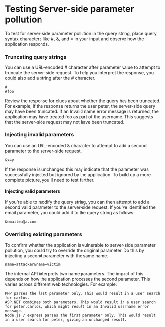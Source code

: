 # Testing Server-side parameter pollution 
To test for server-side parameter pollution in the query string, place query syntax characters like #, &, and = in your input and observe how the application responds.
### Truncating query strings
 You can use a URL-encoded # character after parameter value to attempt to truncate the server-side request. To help you interpret the response, you could also add a string after the # character. 
```
#
#foo
```
Review the response for clues about whether the query has been truncated. For example, if the response returns the user peter, the server-side query may have been truncated. If an Invalid name error message is returned, the application may have treated foo as part of the username. This suggests that the server-side request may not have been truncated.
### Injecting invalid parameters
You can use an URL-encoded & character to attempt to add a second parameter to the server-side request.
```
&x=y
```
If the response is unchanged this may indicate that the parameter was successfully injected but ignored by the application. To build up a more complete picture, you'll need to test further. 
#### Injecting valid parameters
If you're able to modify the query string, you can then attempt to add a second valid parameter to the server-side request. If you've identified the email parameter, you could add it to the query string as follows: 
```
&email=a@a.com
```
### Overriding existing parameters
To confirm whether the application is vulnerable to server-side parameter pollution, you could try to override the original parameter. Do this by injecting a second parameter with the same name.
```
name=attacker&name=victim
```
 The internal API interprets two name parameters. The impact of this depends on how the application processes the second parameter. This varies across different web technologies. For example:

    PHP parses the last parameter only. This would result in a user search for carlos.
    ASP.NET combines both parameters. This would result in a user search for peter,carlos, which might result in an Invalid username error message.
    Node.js / express parses the first parameter only. This would result in a user search for peter, giving an unchanged result.


